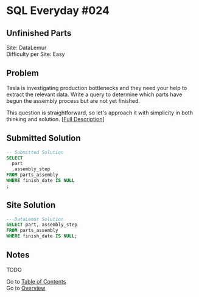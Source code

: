 # SQL Everyday \#024

## Unfinished Parts

Site: DataLemur\
Difficulty per Site: Easy

## Problem

Tesla is investigating production bottlenecks and they need your help to extract the relevant data. Write a query to determine which parts have begun the assembly process but are not yet finished.

This question is straightforward, so let's approach it with simplicity in both thinking and solution. [[Full Description](https://datalemur.com/questions/tesla-unfinished-parts)]

## Submitted Solution

```sql
-- Submitted Solution
SELECT
  part 
  ,assembly_step
FROM parts_assembly
WHERE finish_date IS NULL
;
```

## Site Solution

```sql
-- DataLemur Solution 
SELECT part, assembly_step
FROM parts_assembly
WHERE finish_date IS NULL;
```

## Notes

TODO

Go to [Table of Contents](/README.md#contents)\
Go to [Overview](/README.md)
